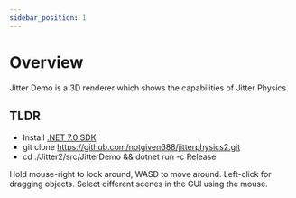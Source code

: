 ```yaml
---
sidebar_position: 1
---
```


# Overview

Jitter Demo is a 3D renderer which shows the capabilities of Jitter Physics.

## TLDR

- Install [.NET 7.0 SDK](https://dotnet.microsoft.com/download/dotnet/7.0)
- git clone https://github.com/notgiven688/jitterphysics2.git
- cd ./Jitter2/src/JitterDemo && dotnet run -c Release

Hold mouse-right to look around, WASD to move around. Left-click for dragging objects.
Select different scenes in the GUI using the mouse.
